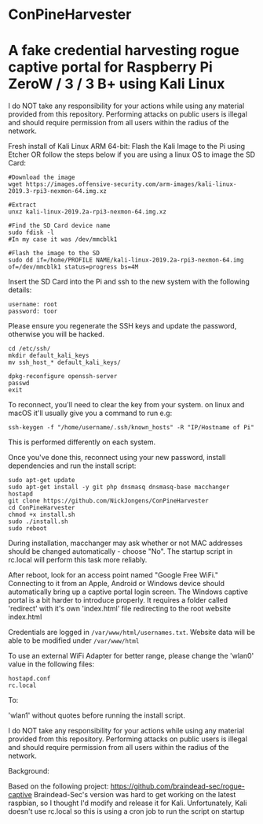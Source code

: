 # ConPineHarvester

# A fake credential harvesting rogue captive portal for Raspberry Pi ZeroW / 3 / 3 B+ using Kali Linux

I do NOT take any responsibility for your actions while using any material provided from this repository.
Performing attacks on public users is illegal and should require permission from all users within the radius of the network.

Fresh install of Kali Linux ARM 64-bit:
Flash the Kali Image to the Pi using Etcher OR follow the steps below if you are using a linux OS to image the SD Card:

```
#Download the image
wget https://images.offensive-security.com/arm-images/kali-linux-2019.3-rpi3-nexmon-64.img.xz

#Extract
unxz kali-linux-2019.2a-rpi3-nexmon-64.img.xz

#Find the SD Card device name
sudo fdisk -l
#In my case it was /dev/mmcblk1

#Flash the image to the SD
sudo dd if=/home/PROFILE NAME/kali-linux-2019.2a-rpi3-nexmon-64.img of=/dev/mmcblk1 status=progress bs=4M

```


Insert the SD Card into the Pi and ssh to the new system with the following details:

```
username: root
password: toor
```

Please ensure you regenerate the SSH keys and update the password, otherwise you will be hacked.

```
cd /etc/ssh/
mkdir default_kali_keys
mv ssh_host_* default_kali_keys/

dpkg-reconfigure openssh-server
passwd
exit

```
To reconnect, you'll need to clear the key from your system. on linux and macOS it'll usually give you a command to run e.g:
```
ssh-keygen -f "/home/username/.ssh/known_hosts" -R "IP/Hostname of Pi"
```
This is performed differently on each system.

Once you've done this, reconnect using your new password, install dependencies and run the install script:


```
sudo apt-get update
sudo apt-get install -y git php dnsmasq dnsmasq-base macchanger hostapd
git clone https://github.com/NickJongens/ConPineHarvester
cd ConPineHarvester
chmod +x install.sh
sudo ./install.sh
sudo reboot
```
During installation, macchanger may ask whether or not MAC addresses should be changed automatically - choose "No". The startup script in rc.local will perform this task more reliably.

After reboot, look for an access point named "Google Free WiFi." Connecting to it from an Apple, Android or Windows device should automatically bring up a captive portal login screen.
The Windows captive portal is a bit harder to introduce properly. 
It requires a folder called 'redirect' with it's own 'index.html' file redirecting to the root website index.html

Credentials are logged in `/var/www/html/usernames.txt`.
Website data will be able to be modified under `/var/www/html`

To use an external WiFi Adapter for better range, please change the
'wlan0' value in the following files:

```
hostapd.conf
rc.local 
```

To:

'wlan1' without quotes before running the install script.

I do NOT take any responsibility for your actions while using any material provided from this repository.
Performing attacks on public users is illegal and should require permission from all users within the radius of the network.

Background:

Based on the following project: https://github.com/braindead-sec/rogue-captive 
Braindead-Sec's version was hard to get working on the latest raspbian, so I thought I'd modify and release it for Kali.
Unfortunately, Kali doesn't use rc.local so this is using a cron job to run the script on startup
